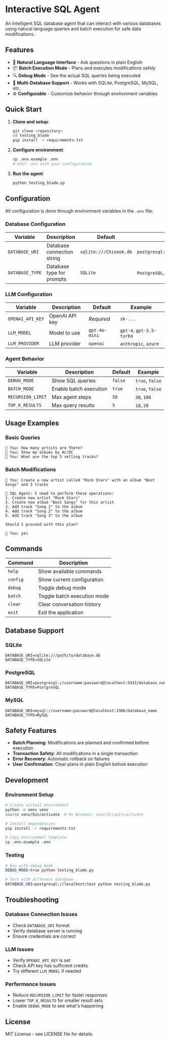 # Interactive SQL Agent

An intelligent SQL database agent that can interact with various databases using natural language queries and batch execution for safe data modifications.

## Features

- 🤖 **Natural Language Interface** - Ask questions in plain English
- 📦 **Batch Execution Mode** - Plans and executes modifications safely
- 🔍 **Debug Mode** - See the actual SQL queries being executed
- 🎯 **Multi-Database Support** - Works with SQLite, PostgreSQL, MySQL, etc.
- ⚙️ **Configurable** - Customize behavior through environment variables

## Quick Start

1. **Clone and setup**:
   ```bash
   git clone <repository>
   cd testing_blade
   pip install -r requirements.txt
   ```

2. **Configure environment**:
   ```bash
   cp .env.example .env
   # Edit .env with your configuration
   ```

3. **Run the agent**:
   ```bash
   python testing_blade.py
   ```

## Configuration

All configuration is done through environment variables in the `.env` file:

### Database Configuration

| Variable | Description | Default | Example |
|----------|-------------|---------|---------|
| `DATABASE_URI` | Database connection string | `sqlite:///Chinook.db` | `postgresql://user:pass@localhost:5432/db` |
| `DATABASE_TYPE` | Database type for prompts | `SQLite` | `PostgreSQL`, `MySQL` |

### LLM Configuration

| Variable | Description | Default | Example |
|----------|-------------|---------|---------|
| `OPENAI_API_KEY` | OpenAI API key | *Required* | `sk-...` |
| `LLM_MODEL` | Model to use | `gpt-4o-mini` | `gpt-4`, `gpt-3.5-turbo` |
| `LLM_PROVIDER` | LLM provider | `openai` | `anthropic`, `azure` |

### Agent Behavior

| Variable | Description | Default | Example |
|----------|-------------|---------|---------|
| `DEBUG_MODE` | Show SQL queries | `false` | `true`, `false` |
| `BATCH_MODE` | Enable batch execution | `true` | `true`, `false` |
| `RECURSION_LIMIT` | Max agent steps | `50` | `30`, `100` |
| `TOP_K_RESULTS` | Max query results | `5` | `10`, `20` |

## Usage Examples

### Basic Queries
```
💬 You: How many artists are there?
💬 You: Show me albums by AC/DC
💬 You: What are the top 5 selling tracks?
```

### Batch Modifications
```
💬 You: Create a new artist called "Rock Stars" with an album "Best Songs" and 3 tracks

🤖 SQL Agent: I need to perform these operations:
1. Create new artist "Rock Stars"
2. Create new album "Best Songs" for this artist
3. Add track "Song 1" to the album
4. Add track "Song 2" to the album  
5. Add track "Song 3" to the album

Should I proceed with this plan?

💬 You: yes
```

## Commands

| Command | Description |
|---------|-------------|
| `help` | Show available commands |
| `config` | Show current configuration |
| `debug` | Toggle debug mode |
| `batch` | Toggle batch execution mode |
| `clear` | Clear conversation history |
| `exit` | Exit the application |

## Database Support

### SQLite
```env
DATABASE_URI=sqlite:///path/to/database.db
DATABASE_TYPE=SQLite
```

### PostgreSQL
```env
DATABASE_URI=postgresql://username:password@localhost:5432/database_name
DATABASE_TYPE=PostgreSQL
```

### MySQL
```env
DATABASE_URI=mysql://username:password@localhost:3306/database_name
DATABASE_TYPE=MySQL
```

## Safety Features

- **Batch Planning**: Modifications are planned and confirmed before execution
- **Transaction Safety**: All modifications in a single transaction
- **Error Recovery**: Automatic rollback on failures
- **User Confirmation**: Clear plans in plain English before execution

## Development

### Environment Setup
```bash
# Create virtual environment
python -m venv venv
source venv/bin/activate  # On Windows: venv\Scripts\activate

# Install dependencies
pip install -r requirements.txt

# Copy environment template
cp .env.example .env
```

### Testing
```bash
# Run with debug mode
DEBUG_MODE=true python testing_blade.py

# Test with different database
DATABASE_URI=postgresql://localhost/test python testing_blade.py
```

## Troubleshooting

### Database Connection Issues
- Check `DATABASE_URI` format
- Verify database server is running
- Ensure credentials are correct

### LLM Issues
- Verify `OPENAI_API_KEY` is set
- Check API key has sufficient credits
- Try different `LLM_MODEL` if needed

### Performance Issues
- Reduce `RECURSION_LIMIT` for faster responses
- Lower `TOP_K_RESULTS` for smaller result sets
- Enable `DEBUG_MODE` to see what's happening

## License

MIT License - see LICENSE file for details.
